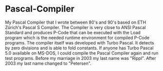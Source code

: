 # Pascal-Compiler
My Pascal Compiler that I wrote between 80's and 90's based on ETH Zürich's Pascal S Compiler. The Compiler is very close to ANSI Pascal Standard and produces P-Code that can be executed with the Load program which is the needed runtime environment for compiled P-Code programs. 
The compiler itself was developed with Turbo Pascal. It detects by zero divisions and is able to fold constants. If anyone has Turbo Pascal 5.0 available on MS-DOS, I could compile the Pascal Compiler again and run test programs. Before my marriage in 2003 my last name was "Rippl". After 2003 my last name changed to "Petersen".
